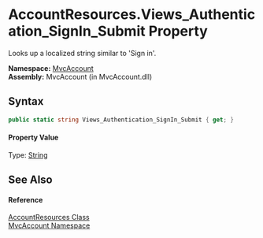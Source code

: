 AccountResources.Views_Authentication_SignIn_Submit Property
============================================================
Looks up a localized string similar to 'Sign in'.

**Namespace:** [MvcAccount][1]  
**Assembly:** MvcAccount (in MvcAccount.dll)

Syntax
------

```csharp
public static string Views_Authentication_SignIn_Submit { get; }
```

#### Property Value
Type: [String][2]

See Also
--------

#### Reference
[AccountResources Class][3]  
[MvcAccount Namespace][1]  

[1]: ../README.md
[2]: http://msdn.microsoft.com/en-us/library/s1wwdcbf
[3]: README.md